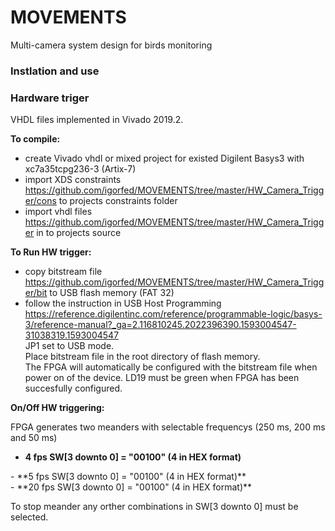 # MOVEMENTS
Multi-camera system design for birds monitoring

### Instlation and use
### Hardware triger

VHDL files implemented in Vivado 2019.2.<br />

**To compile:**
- create Vivado vhdl or mixed project for existed Digilent Basys3 with xc7a35tcpg236-3 (Artix-7)
- import XDS constraints https://github.com/igorfed/MOVEMENTS/tree/master/HW_Camera_Trigger/cons to projects constraints folder
- import vhdl files https://github.com/igorfed/MOVEMENTS/tree/master/HW_Camera_Trigger in to projects source <br />

**To Run HW trigger:**
- copy bitstream file https://github.com/igorfed/MOVEMENTS/tree/master/HW_Camera_Trigger/bit to USB flash memory (FAT 32)
- follow the instruction in USB Host Programming https://reference.digilentinc.com/reference/programmable-logic/basys-3/reference-manual?_ga=2.116810245.2022396390.1593004547-31038319.1593004547 <br /> 
JP1 set to USB mode. <br /> 
Place bitstream file in the root directory of flash memory.<br />
The FPGA will automatically be configured with the bitstream file when power on of the device. LD19 must be green when FPGA has been succesfully configured.

**On/Off HW triggering:**

FPGA generates two meanders with selectable frequencys (250 ms, 200 ms and 50 ms)  
- **4 fps  SW[3 downto 0] = "00100" (4 in HEX format)**
<img src0 = "Images/HWTrigger/4fps.png" width = 600>
- **5 fps  SW[3 downto 0] = "00100" (4 in HEX format)**
<img src1 = "Images/HWTrigger/5fps.png" width = 600>
- **20 fps  SW[3 downto 0] = "00100" (4 in HEX format)**
<img src2 = "Images/HWTrigger/20fps.png" width = 600>

To stop meander any orther combinations in SW[3 downto 0] must be selected.


